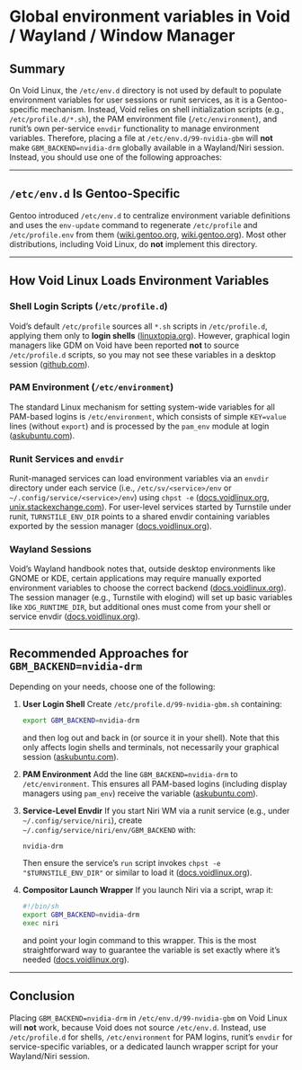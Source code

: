 # Global environment variables in Void / Wayland / Window Manager

## Summary

On Void Linux, the `/etc/env.d` directory is not used by default to populate environment variables for user sessions or runit services, as it is a Gentoo-specific mechanism. Instead, Void relies on shell initialization scripts (e.g., `/etc/profile.d/*.sh`), the PAM environment file (`/etc/environment`), and runit’s own per-service `envdir` functionality to manage environment variables. Therefore, placing a file at `/etc/env.d/99-nvidia-gbm` will **not** make `GBM_BACKEND=nvidia-drm` globally available in a Wayland/Niri session. Instead, you should use one of the following approaches:

---

## `/etc/env.d` Is Gentoo-Specific

Gentoo introduced `/etc/env.d` to centralize environment variable definitions and uses the `env-update` command to regenerate `/etc/profile` and `/etc/profile.env` from them ([wiki.gentoo.org][1], [wiki.gentoo.org][2]). Most other distributions, including Void Linux, do **not** implement this directory.

---

## How Void Linux Loads Environment Variables

### Shell Login Scripts (`/etc/profile.d`)

Void’s default `/etc/profile` sources all `*.sh` scripts in `/etc/profile.d`, applying them only to **login shells** ([linuxtopia.org][3]). However, graphical login managers like GDM on Void have been reported **not** to source `/etc/profile.d` scripts, so you may not see these variables in a desktop session ([github.com][4]).

### PAM Environment (`/etc/environment`)

The standard Linux mechanism for setting system-wide variables for all PAM-based logins is `/etc/environment`, which consists of simple `KEY=value` lines (without `export`) and is processed by the `pam_env` module at login ([askubuntu.com][5]).

### Runit Services and `envdir`

Runit-managed services can load environment variables via an `envdir` directory under each service (i.e., `/etc/sv/<service>/env` or `~/.config/service/<service>/env`) using `chpst -e` ([docs.voidlinux.org][6], [unix.stackexchange.com][7]). For user-level services started by Turnstile under runit, `TURNSTILE_ENV_DIR` points to a shared envdir containing variables exported by the session manager ([docs.voidlinux.org][6]).

### Wayland Sessions

Void’s Wayland handbook notes that, outside desktop environments like GNOME or KDE, certain applications may require manually exported environment variables to choose the correct backend ([docs.voidlinux.org][8]). The session manager (e.g., Turnstile with elogind) will set up basic variables like `XDG_RUNTIME_DIR`, but additional ones must come from your shell or service envdir ([docs.voidlinux.org][9]).

---

## Recommended Approaches for `GBM_BACKEND=nvidia-drm`

Depending on your needs, choose one of the following:

1. **User Login Shell**
   Create `/etc/profile.d/99-nvidia-gbm.sh` containing:

   ```sh
   export GBM_BACKEND=nvidia-drm
   ```

   and then log out and back in (or source it in your shell). Note that this only affects login shells and terminals, not necessarily your graphical session ([askubuntu.com][10]).

2. **PAM Environment**
   Add the line `GBM_BACKEND=nvidia-drm` to `/etc/environment`. This ensures all PAM-based logins (including display managers using `pam_env`) receive the variable ([askubuntu.com][5]).

3. **Service-Level Envdir**
   If you start Niri WM via a runit service (e.g., under `~/.config/service/niri`), create `~/.config/service/niri/env/GBM_BACKEND` with:

   ```
   nvidia-drm
   ```

   Then ensure the service’s `run` script invokes `chpst -e "$TURNSTILE_ENV_DIR"` or similar to load it ([docs.voidlinux.org][6]).

4. **Compositor Launch Wrapper**
   If you launch Niri via a script, wrap it:

   ```sh
   #!/bin/sh
   export GBM_BACKEND=nvidia-drm
   exec niri
   ```

   and point your login command to this wrapper. This is the most straightforward way to guarantee the variable is set exactly where it’s needed ([docs.voidlinux.org][9]).

---

## Conclusion

Placing `GBM_BACKEND=nvidia-drm` in `/etc/env.d/99-nvidia-gbm` on Void Linux will **not** work, because Void does not source `/etc/env.d`. Instead, use `/etc/profile.d` for shells, `/etc/environment` for PAM logins, runit’s `envdir` for service-specific variables, or a dedicated launch wrapper script for your Wayland/Niri session.

[1]: https://wiki.gentoo.org/wiki//etc/env.d?utm_source=chatgpt.com "/etc/env.d - Gentoo Wiki"
[2]: https://wiki.gentoo.org/wiki/Handbook%3AX86/Working/EnvVar?utm_source=chatgpt.com "Handbook:X86/Working/EnvVar - Gentoo Wiki"
[3]: https://www.linuxtopia.org/online_books/introduction_to_linux/linux_The_profile.d_directory.html?utm_source=chatgpt.com "Linux - The profile.d directory"
[4]: https://github.com/void-linux/void-packages/issues/8613?utm_source=chatgpt.com "GDM doesnt load profile file · Issue #8613 · void-linux/void-packages"
[5]: https://askubuntu.com/questions/65563/how-do-i-set-an-environment-variable-at-boot-time-via-a-script?utm_source=chatgpt.com "How do I set an environment variable at boot time (via a script)?"
[6]: https://docs.voidlinux.org/config/services/user-services.html?utm_source=chatgpt.com "Per-User Services - Void Linux Handbook"
[7]: https://unix.stackexchange.com/questions/186431/possible-to-pass-env-vars-into-chpst-without-envdir?utm_source=chatgpt.com "Possible to pass env vars into chpst without envdir?"
[8]: https://docs.voidlinux.org/config/graphical-session/wayland.html?utm_source=chatgpt.com "Wayland - Void Linux Handbook"
[9]: https://docs.voidlinux.org/config/session-management.html?utm_source=chatgpt.com "Session and Seat Management - Void Linux Handbook"
[10]: https://askubuntu.com/questions/866161/setting-path-variable-in-etc-environment-vs-profile?utm_source=chatgpt.com "Setting PATH variable in /etc/environment vs .profile"
